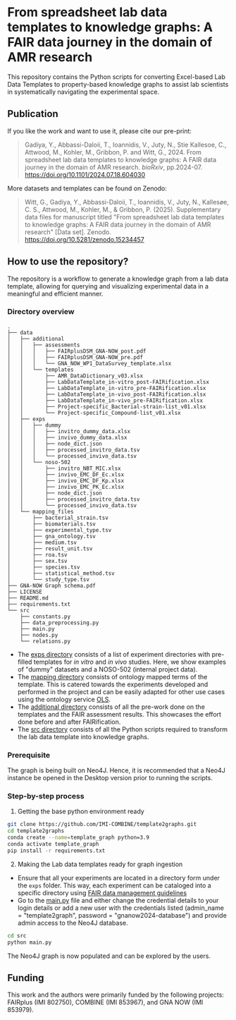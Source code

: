 # From spreadsheet lab data templates to knowledge graphs: A FAIR data journey in the domain of AMR research

This repository contains the Python scripts for converting Excel-based Lab Data Templates to property-based knowledge graphs to assist lab scientists in systematically navigating the experimental space.

## Publication

If you like the work and want to use it, please cite our pre-print:
> Gadiya, Y., Abbassi-Daloii, T., Ioannidis, V., Juty, N., Stie Kallesoe, C., Attwood, M., Kohler, M., Gribbon, P. and Witt, G., 2024. From spreadsheet lab data templates to knowledge graphs: A FAIR data journey in the domain of AMR research. _bioRxiv_, pp.2024-07. https://doi.org/10.1101/2024.07.18.604030

More datasets and templates can be found on Zenodo:
> Witt, G., Gadiya, Y., Abbassi-Daloii, T., Ioannidis, V., Juty, N., Kallesøe, C. S., Attwood, M., Kohler, M., & Gribbon, P. (2025). Supplementary data files for manuscript titled "From spreadsheet lab data templates to knowledge graphs: A FAIR data journey in the domain of AMR research" [Data set]. Zenodo. https://doi.org/10.5281/zenodo.15234457

## How to use the repository?

The repository is a workflow to generate a knowledge graph from a lab data template, allowing for querying and visualizing experimental data in a meaningful and efficient manner.

### Directory overview

```
.
├── data
│   ├── additional
│   │   ├── assessments
│   │   │   ├── FAIRplusDSM_GNA-NOW_post.pdf
│   │   │   ├── FAIRplusDSM_GNA-NOW_pre.pdf
│   │   │   └── GNA_NOW_WP1_DataSurvey_template.xlsx
│   │   └── templates
│   │       ├── AMR_DataDictionary_v03.xlsx
│   │       ├── LabDataTemplate_in-vitro_post-FAIRification.xlsx
│   │       ├── LabDataTemplate_in-vitro_pre-FAIRification.xlsx
│   │       ├── LabDataTemplate_in-vivo_post-FAIRification.xlsx
│   │       ├── LabDataTemplate_in-vivo_pre-FAIRification.xlsx
│   │       ├── Project-specific_Bacterial-strain-list_v01.xlsx
│   │       └── Project-specific_Compound-list_v01.xlsx
│   ├── exps
│   │   ├── dummy
│   │   │   ├── invitro_dummy_data.xlsx
│   │   │   ├── invivo_dummy_data.xlsx
│   │   │   ├── node_dict.json
│   │   │   ├── processed_invitro_data.tsv
│   │   │   └── processed_invivo_data.tsv
│   │   └── noso-502
│   │       ├── invitro_NBT_MIC.xlsx
│   │       ├── invivo_EMC_DF_Ec.xlsx
│   │       ├── invivo_EMC_DF_Kp.xlsx
│   │       ├── invivo_EMC_PK_Ec.xlsx
│   │       ├── node_dict.json
│   │       ├── processed_invitro_data.tsv
│   │       └── processed_invivo_data.tsv
│   └── mapping_files
│       ├── bacterial_strain.tsv
│       ├── biomaterials.tsv
│       ├── experimental_type.tsv
│       ├── gna_ontology.tsv
│       ├── medium.tsv
│       ├── result_unit.tsv
│       ├── roa.tsv
│       ├── sex.tsv
│       ├── species.tsv
│       ├── statistical_method.tsv
│       └── study_type.tsv
├── GNA-NOW Graph schema.pdf
├── LICENSE
├── README.md
├── requirements.txt
└── src
    ├── constants.py
    ├── data_preprocessing.py
    ├── main.py
    ├── nodes.py
    └── relations.py
```

* The [exps directory](data/exps/) consists of a list of experiment directories with pre-filled templates for *in vitro* and *in vivo* studies. Here, we show examples of "dummy" datasets and a NOSO-502 (internal project data).
* The [mapping directory](data/mapping_files/) consists of ontology mapped terms of the template. This is catered towards the experiments developed and performed in the project and can be easily adapted for other use cases using the ontology service [OLS](https://www.ebi.ac.uk/ols4).
* The [additional directory](data/additional/) consists of all the pre-work done on the templates and the FAIR assessment results. This showcases the effort done before and after FAIRification.
* The [src directory](src/) consists of all the Python scripts required to transform the lab data template into knowledge graphs.

### Prerequisite

The graph is being built on Neo4J. Hence, it is recommended that a Neo4J instance be opened in the Desktop version prior to running the scripts.

### Step-by-step process

1. Getting the base python environment ready
```bash
git clone https://github.com/IMI-COMBINE/template2graphs.git
cd template2graphs
conda create --name=template_graph python=3.9
conda activate template_graph
pip install -r requirements.txt
```

2. Making the Lab data templates ready for graph ingestion
* Ensure that all your experiments are located in a directory form under the `exps` folder. This way, each experiment can be cataloged into a specific directory using [FAIR data management guidelines](https://rdmkit.elixir-europe.org/data_organisation)
* Go to the [main.py](src/main.py) file and either change the credential details to your login details or add a new user with the credentials listed (admin_name = "template2graph", password = "gnanow2024-database") and provide admin access to the Neo4J database.
```bash
cd src
python main.py
```

The Neo4J graph is now populated and can be explored by the users.

## Funding
This work and the authors were primarily funded by the following projects: FAIRplus (IMI 802750), COMBINE (IMI 853967), and GNA NOW (IMI 853979).

